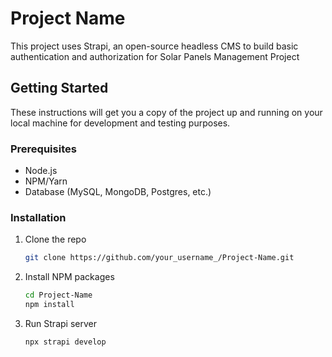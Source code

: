 # Project Name

This project uses Strapi, an open-source headless CMS to build basic authentication and authorization for Solar Panels Management Project

## Getting Started

These instructions will get you a copy of the project up and running on your local machine for development and testing purposes.

### Prerequisites

- Node.js
- NPM/Yarn
- Database (MySQL, MongoDB, Postgres, etc.)

### Installation

1. Clone the repo
   ```sh
   git clone https://github.com/your_username_/Project-Name.git
   ```
2. Install NPM packages
   ```sh
   cd Project-Name
   npm install
   ```
3. Run Strapi server

   ```sh
   npx strapi develop
   ```

